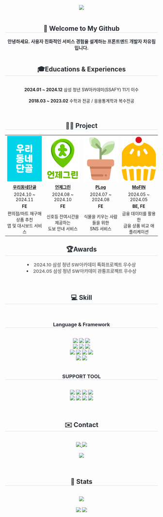 <div align="center">
    <a href="https://git.io/typing-svg">
        <img src="https://readme-typing-svg.demolab.com?font=Alkatra&weight=600&size=70&duration=7000&pause=3&color=FFD5E2&center=true&vCenter=true&repeat=true&width=1500&height=150&lines=Hello!+I'm+YuRim+(●'◡'●)">
    </a>
</div>


<br>

<div align= "center"> 
    <h2 style="border-bottom: 1px solid #d8dee4; color: #282d33;"> 👋 Welcome to My Github </h2>  
    <div style="font-weight: 700; font-size: 15px; text-align: center; color: #282d33;"> 
      안녕하세요. 사용자 친화적인 서비스 경험을 설계하는 프론트엔드 개발자 차유림 입니다.</li> 
    </div> 
</div>
<br>    

<div align= "center"> 
    <h2 style="border-bottom: 1px solid #d8dee4; color: #282d33;"> 🎓Educations & Experiences </h2>  
        <p align="center"></br>
             <b>2024.01 ~ 2024.12</b> 삼성 청년 SW아카데미(SSAFY) 11기 이수  </br></br>
             <b>2018.03 ~ 2023.02</b> 수학과 전공 / 응용통계학과 복수전공 
        </p>
</div>
<br>   
<div align="center"> 
    <h2 style="border-bottom: 1px solid #d8dee4; color: #282d33;"> 👨‍💻 Project </h2>  
<table align="center" style="table-layout: fixed; width: 100%; border-collapse: collapse;">
    <tr>
        <td align="center"><img src="img/odd.png" alt="우리동네단골" title="우리동네단골" style="width: 150px; height: 150px; object-fit: cover;"></td>
        <td align="center"><img src="img/readygreen.png" alt="언제그린" title="언제그린" style="width: 150px; height: 150px; object-fit: cover;"></td>
        <td align="center"><img src="img/PLog.png" alt="PLog" title="PLog" style="width: 150px; height: 150px; object-fit: cover;"></td>
        <td align="center"><img src="img/mofin.png" alt="mofin" title="MoFIN" style="width: 150px; height: 150px; object-fit: cover;"></td>
    </tr>
    <tr>
       <td align="center"><b><a href="https://github.com/oodongdan/ODD">우리동네단골</a></b></td>
            <td align="center"><b><a href="https://github.com/readygreen/readygreen">언제그린</a></b></td>
            <td align="center"><b><a href="https://github.com/Plober-Plog/Plog">PLog</a></b></td>
            <td align="center"><b><a href="https://github.com/chajoyhoi/MoFIN">MoFIN</a></b></td>
    </tr>
    <tr>
        <td align="center">2024.10 ~ 2024.11</td>
        <td align="center">2024.08 ~ 2024.10</td>
        <td align="center">2024.07 ~ 2024.08</td>
        <td align="center">2024.05 ~ 2024.05</td>
    </tr>
    <tr>
        <td align="center"><b>FE</b></td>
        <td align="center"><b>FE</b></td>
        <td align="center"><b>FE</b></td>
        <td align="center"><b>BE, FE</b></td>
    </tr>
    <tr>
        <td align="center">편의점/마트 재구매 상품 추천 <br> 앱 및 대시보드 서비스</td>
        <td align="center">신호등 잔여시간을 제공하는<br> 도보 안내 서비스</td>
        <td align="center">식물을 키우는 사람들을 위한 <br> SNS 서비스</td>
        <td align="center">금융 데이터를 활용한 <br> 금융 상품 비교 애플리케이션</td>
    </tr>
</table>

</div>

<div align="center"> 
    <h2 style="border-bottom: 1px solid #d8dee4; color: #282d33;"> 🏆Awards </h2>  
    <div style="font-weight: 700; font-size: 15px; text-align: center; color: #282d33;"> 
      <li> <b style="color: #7A7A7A;">2024.10 삼성 청년 SW아카데미 특화프로젝트 우수상 </b></li>
      <li> <b style="color: #7A7A7A;">2024.05 삼성 청년 SW아카데미 관통프로젝트 우수상 </b></li> 
    </div> 
</div>
<br>
<br>
<div align="center">
    <h2 style="border-bottom: 1px solid #d8dee4; color: #282d33;">💻 Skill</h2><br>
    <div style="margin: 0 auto; text-align: center;" align="center">
        <h3 style="border-bottom: 1px solid #d8dee4; color: #282d33;">Language & Framework</h3><br>
        <img src="https://img.shields.io/badge/Flutter-02569B?style=for-the-badge&logo=Flutter&logoColor=white">
        <img src="https://img.shields.io/badge/Dart-0175C2?style=for-the-badge&logo=Dart&logoColor=white">
        <img src="https://img.shields.io/badge/getX-8A2BE2?style=for-the-badge&logo=getx&logoColor=white">
        <br>
        <img src="https://img.shields.io/badge/Javascript-F7DF1E?style=for-the-badge&logo=Javascript&logoColor=white">
        <img src="https://img.shields.io/badge/React-61DAFB?style=for-the-badge&logo=React&logoColor=white">
        <img src="https://img.shields.io/badge/zustand-221E68?style=for-the-badge&logo=react&logoColor=white">
        <br>
        <img src="https://img.shields.io/badge/Python-3776AB?style=for-the-badge&logo=Python&logoColor=white">
        <img src="https://img.shields.io/badge/Django-092E20?style=for-the-badge&logo=Django&logoColor=white">
        <img src="https://img.shields.io/badge/Vue.js-4FC08D?style=for-the-badge&logo=Vue.js&logoColor=white">
        <img src="https://img.shields.io/badge/Node.js-339933?style=for-the-badge&logo=Node.js&logoColor=white">
        <br>
        <img src="https://img.shields.io/badge/HTML5-E34F26?style=for-the-badge&logo=HTML5&logoColor=white">
        <img src="https://img.shields.io/badge/CSS3-1572B6?style=for-the-badge&logo=CSS3&logoColor=white">    
    </div>
    <br>
    <h3 style="border-bottom: 1px solid #d8dee4; color: #282d33;">SUPPORT TOOL</h3><br>
    <div style="text-align: center;">
        <img src="https://img.shields.io/badge/visual%20studio%20code-007ACC?style=for-the-badge&logo=visual-studio-code&logoColor=white">
        <img src="https://img.shields.io/badge/Figma-F24E1E?style=for-the-badge&logo=Figma&logoColor=white">
        <img src="https://img.shields.io/badge/Github-181717?style=for-the-badge&logo=Github&logoColor=white">
        <img src="https://img.shields.io/badge/Notion-000000?style=for-the-badge&logo=Notion&logoColor=white"><br>
        <img src="https://img.shields.io/badge/jira-0052CC?style=for-the-badge&logo=jira&logoColor=white">
        <img src="https://img.shields.io/badge/postman-FF6C37?style=for-the-badge&logo=postman&logoColor=white">
        <img src="https://img.shields.io/badge/mattermost-0058CC?style=for-the-badge&logo=mattermost&logoColor=white">
        <img src="https://img.shields.io/badge/jupyter-F37626?style=for-the-badge&logo=jupyter&logoColor=white">
    </div>
</div>
<br>
<br>
<div align= "center">
  <h2 style="border-bottom: 1px solid #d8dee4; color: #282d33;"> ✉️ Contact</h2> 
  <br> 
  <div align= "center"> 
    <a href=mailto:cc45267@gmail.com> <img src="https://img.shields.io/badge/Gmail-EA4335?style=for-the-badge&logo=Gmail&logoColor=white&link=mailto:cc45267@gmail.com"> </a>
    <a href=c4526@naver.com> <img src="https://img.shields.io/badge/Naver-03C75A?style=for-the-badge&logo=Naver&logoColor=white&link=c4526@naver.com"> </a>
  </div>  
  <br> 
<div align= "center"> <a href="https://hits.seeyoufarm.com"> <img src="https://hits.seeyoufarm.com/api/count/incr/badge.svg?url=https%3A%2F%2Fgithub.com%2Fchajoyhoi%2F&count_bg=%23000000&title_bg=%23000000&icon=github.svg&icon_color=%23FFFFFF&title=GitHub&edge_flat=false"/></a>
   </div> 
</div>
 <br> 
 <br> 
<div align="center"> 
  <h2 style="border-bottom: 1px solid #d8dee4; color: #282d33;"> 🏅 Stats </h2> 
   <br> 
  <div align="center"> 
    <div>
      <img src="http://mazassumnida.wtf/api/v2/generate_badge?boj=c4526">
    </div>
    <br/>
    <img src="https://github-readme-stats.vercel.app/api?username=chajoyhoi&bg_color=FFD5E2&title_color=7A7A7A&text_color=7A7A7A&cache_seconds=86400"/> 
    <img src="https://github-readme-stats.vercel.app/api/top-langs/?username=chajoyhoi&layout=compact&bg_color=FFD5E2&title_color=7A7A7A&text_color=7A7A7A&cache_seconds=86400"/>
  </div>
  <br>
</div>

    
